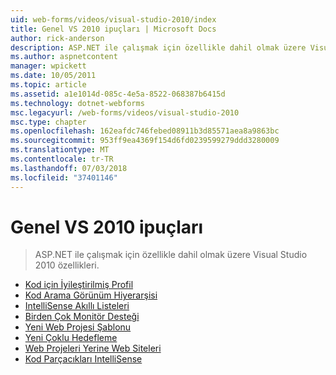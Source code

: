 ```yaml
---
uid: web-forms/videos/visual-studio-2010/index
title: Genel VS 2010 ipuçları | Microsoft Docs
author: rick-anderson
description: ASP.NET ile çalışmak için özellikle dahil olmak üzere Visual Studio 2010 özellikleri.
ms.author: aspnetcontent
manager: wpickett
ms.date: 10/05/2011
ms.topic: article
ms.assetid: a1e1014d-085c-4e5a-8522-068387b6415d
ms.technology: dotnet-webforms
msc.legacyurl: /web-forms/videos/visual-studio-2010
msc.type: chapter
ms.openlocfilehash: 162eafdc746febed08911b3d85571aea8a9863bc
ms.sourcegitcommit: 953ff9ea4369f154d6fd0239599279ddd3280009
ms.translationtype: MT
ms.contentlocale: tr-TR
ms.lasthandoff: 07/03/2018
ms.locfileid: "37401146"
---
```

<a name="general-vs-2010-tips"></a>Genel VS 2010 ipuçları
====================
> ASP.NET ile çalışmak için özellikle dahil olmak üzere Visual Studio 2010 özellikleri.


- [Kod için İyileştirilmiş Profil](visual-studio-2010-quick-hit-code-optimized-profile.md)
- [Kod Arama Görünüm Hiyerarşisi](visual-studio-2010-quick-hit-code-search-view-hierarchy.md)
- [IntelliSense Akıllı Listeleri](visual-studio-2010-quick-hit-intellisense-smart-lists.md)
- [Birden Çok Monitör Desteği](visual-studio-2010-quick-hit-multi-monitor-support.md)
- [Yeni Web Projesi Şablonu](visual-studio-2010-quick-hit-new-web-project-template.md)
- [Yeni Çoklu Hedefleme](visual-studio-2010-quick-hit-new-multi-targeting.md)
- [Web Projeleri Yerine Web Siteleri](visual-studio-2010-quick-hit-websites-instead-of-web-projects.md)
- [Kod Parçacıkları IntelliSense](visual-studio-2010-quick-hit-snippets-intellisense.md)
